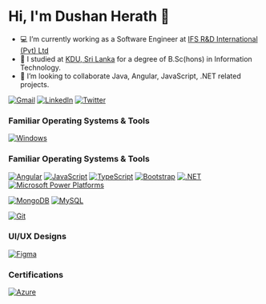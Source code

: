 # Hi, I'm Dushan Herath 👋

- 💻 I’m currently working as a Software Engineer at [IFS R&D International (Pvt) Ltd]([https://www.h-oneonline.com/](https://www.srilankabusiness.com/exporters-directory/company-profiles/ifs-r-d-international-pvt-ltd/))
- 🌱 I studied at [KDU, Sri Lanka](https://kdu.ac.lk) for a degree of B.Sc(hons) in Information Technology.
- 👯 I’m looking to collaborate Java, Angular, JavaScript, .NET related projects.

[![Gmail](https://img.shields.io/badge/-gmail-%23D14836?style=for-the-badge&logo=Gmail&logoColor=white)](mailto:dushan1855@gmail.com)
[![LinkedIn](https://img.shields.io/badge/linkedin-%230077B5.svg?style=for-the-badge&logo=LinkedIn&logoColor=white)](https://www.linkedin.com/in/dushan-herath-a0ba551a4)
[![Twitter](https://img.shields.io/badge/twitter-%231DA1F2.svg?style=for-the-badge&logo=Twitter&logoColor=white)](https://twitter.com/DushanHerath96)

### Familiar Operating Systems & Tools

[![Windows](https://img.shields.io/badge/Windows-%23555555?style=flat&logo=windows&logoColor=white)](https://www.microsoft.com/en-us/windows)

### Familiar Operating Systems & Tools

[![Angular](https://img.shields.io/badge/-Angular-%23DD0031?style=flat&logo=angular&logoColor=white)](https://angular.io/)
[![JavaScript](https://img.shields.io/badge/-JavaScript-%23F7DF1C?style=flat&logo=javascript&logoColor=black&labelColor=%23F7DF1C&color=%23FFCE5A)](https://www.javascript.com/)
[![TypeScript](https://img.shields.io/badge/-TypeScript-%23007ACC?style=flat&logo=typescript&logoColor=white)](https://www.typescriptlang.org/)
[![Bootstrap](https://img.shields.io/badge/-Bootstrap-%23001ACC?style=flat&logo=angular&logoColor=white)](https://getbootstrap.com/)
[![.NET](https://img.shields.io/badge/-.NET-5C2D91?style=flat&logo=windows&logoColor=white)](https://angular.io/)
[![Microsoft Power Platforms](https://img.shields.io/badge/-PowerPlatForms-3C8D91?style=flat&logo=windows&logoColor=white)](https://powerplatform.microsoft.com/en-us/)


[![MongoDB](https://img.shields.io/badge/-MongoDB-%2347A248?style=flat&logo=MongoDB&logoColor=white)](https://www.mongodb.com/)
[![MySQL](https://img.shields.io/badge/-MySQL-%234479A1?style=flat&logo=MySQL&logoColor=white)](https://www.mysql.com/)

[![Git](https://img.shields.io/badge/-Git-%23F05032?style=flat-square&logo=git&logoColor=%23ffffff)](https://git-scm.com/)

### UI/UX Designs
[![Figma](https://img.shields.io/badge/figma-%23F24E1E.svg?style==flat&logo=figma&logoColor=white)](https://www.figma.com/)

### Certifications

[![Azure](https://img.shields.io/badge/-Azure-%234479A1?style=flat&logo=microsoftazure&logoColor=white)](https://www.credly.com/users/dushan-herath)

